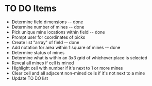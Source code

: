 # TO DO Items
   - Determine field dimensions -- done
   - Determine number of mines -- done
   - Pick unique mine locations within field -- done
   - Prompt user for coordinates of picks
   - Create list "array" of field -- done
   - Add notation for area within 1 square of mines -- done
   - Determine status of mines
   - Determine what is within an 3x3 grid of whichever place is selected
   - Reveal all mines if cell is mined
   - Highlight cell with number if it's next to 1 or more mines
   - Clear cell and all adjacent non-mined cells if it's not next to a mine
   - Update TO DO list